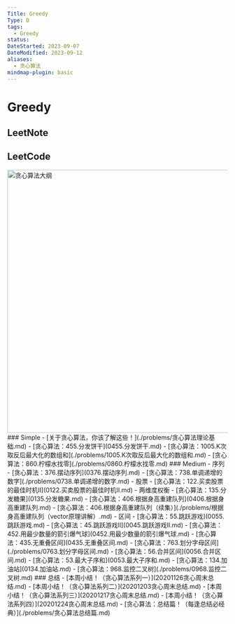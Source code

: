```yaml
---
Title: Greedy
Type: D
tags:
  - Greedy
status: 
DateStarted: 2023-09-07
DateModified: 2023-09-12
aliases:
  - 贪心算法
mindmap-plugin: basic
---
```

# Greedy
## LeetNote
## LeetCode
<img src='https://code-thinking-1253855093.file.myqcloud.com/pics/20210917104315.png' width=600 alt='贪心算法大纲'> 
### Simple
- [关于贪心算法，你该了解这些！](./problems/贪心算法理论基础.md)
- [贪心算法：455.分发饼干](0455.分发饼干.md)
- [贪心算法：1005.K次取反后最大化的数组和](./problems/1005.K次取反后最大化的数组和.md)
- [贪心算法：860.柠檬水找零](./problems/0860.柠檬水找零.md)
### Medium
- 序列
	- [贪心算法：376.摆动序列](0376.摆动序列.md)
	- [贪心算法：738.单调递增的数字](./problems/0738.单调递增的数字.md)
- 股票
	- [贪心算法：122.买卖股票的最佳时机II](0122.买卖股票的最佳时机II.md)
- 两维度权衡
	- [贪心算法：135.分发糖果](0135.分发糖果.md)
	- [贪心算法：406.根据身高重建队列](0406.根据身高重建队列.md)
	- [贪心算法：406.根据身高重建队列（续集）](./problems/根据身高重建队列（vector原理讲解）.md)
- 区间
	- [贪心算法：55.跳跃游戏](0055.跳跃游戏.md)
	- [贪心算法：45.跳跃游戏II](0045.跳跃游戏II.md)
	- [贪心算法：452.用最少数量的箭引爆气球](0452.用最少数量的箭引爆气球.md)
	- [贪心算法：435.无重叠区间](0435.无重叠区间.md)
	- [贪心算法：763.划分字母区间](./problems/0763.划分字母区间.md)
	- [贪心算法：56.合并区间](0056.合并区间.md)
- [贪心算法：53.最大子序和](0053.最大子序和.md)
- [贪心算法：134.加油站](0134.加油站.md)
- [贪心算法：968.监控二叉树](./problems/0968.监控二叉树.md)
### 总结
- [本周小结！（贪心算法系列一）](20201126贪心周末总结.md)
- [本周小结！（贪心算法系列二）](20201203贪心周末总结.md)
- [本周小结！（贪心算法系列三）](20201217贪心周末总结.md)
- [本周小结！（贪心算法系列四）](20201224贪心周末总结.md)
- [贪心算法：总结篇！（每逢总结必经典）](./problems/贪心算法总结篇.md)